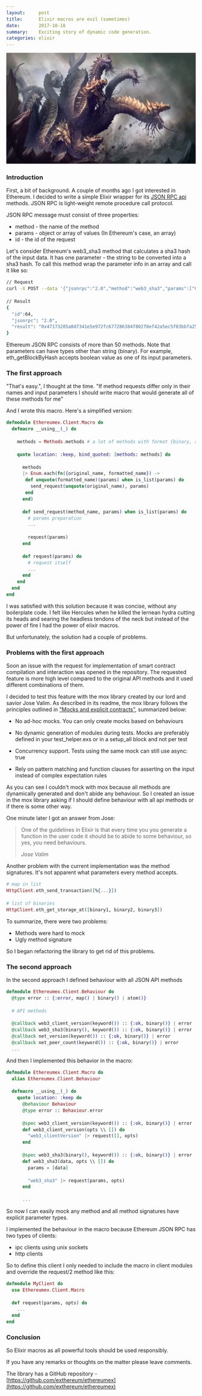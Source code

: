 ```yaml
---
layout:     post
title:      Elixir macros are evil (sometimes)
date:       2017-10-18
summary:    Exciting story of dynamic code generation.
categories: elixir
---
```


![hydra](/images/2017-10-18-hydra.jpg)

### Introduction

First, a bit of background. A couple of months ago I got interested in Ethereum. I decided to write a simple Elixir wrapper for its [JSON RPC api](https://github.com/ethereum/wiki/wiki/JSON-RPC) methods. JSON RPC is light-weight remote procedure call protocol.

JSON RPC message must consist of three properties:
- method - the name of the method
- params - object or array of values (In Ethereum's case, an array)
- id - the id of the request

Let's consider Ethereum's web3_sha3 method that calculates a sha3 hash of the input data. It has one parameter - the string to be converted into a sha3 hash. To call this method wrap the parameter info in an array and call it like so:

```bash
// Request
curl -X POST --data '{"jsonrpc":"2.0","method":"web3_sha3","params":["0x68656c6c6f20776f726c64"],"id":64}'

// Result
{
  "id":64,
  "jsonrpc": "2.0",
  "result": "0x47173285a8d7341e5e972fc677286384f802f8ef42a5ec5f03bbfa254cb01fad"
}

```
Ethereum JSON RPC consists of more than 50 methods. Note that parameters can have types other than string (binary). For example, eth_getBlockByHash accepts boolean value as one of its input parameters.

### The first approach

"That's easy.", I thought at the time. "If method requests differ only in their names and input parameters I should write macro that would generate all of these methods for me"

And I wrote this macro. Here's a simplified version:
```elixir
defmodule Ethereumex.Client.Macro do
  defmacro __using__(_) do

    methods = Methods.methods # a lot of methods with format {binary, atom}

    quote location: :keep, bind_quoted: [methods: methods] do

      methods
      |> Enum.each(fn({original_name, formatted_name}) ->
       def unquote(formatted_name)(params) when is_list(params) do
         send_request(unquote(original_name), params)
       end
      end)

      def send_request(method_name, params) when is_list(params) do
        # params preparation
        ...

        request(params)
      end

      def request(params) do
        # request itself
        ...
      end
    end
  end
end
```

I was satisfied with this solution because it was concise, without any boilerplate code. I felt like Hercules when he killed the lernean hydra cutting its heads and searing the headless tendons of the neck but instead of the power of fire I had the power of elixir macros.

But unfortunately, the solution had a couple of problems.

### Problems with the first approach

Soon an issue with the request for implementation of smart contract compilation and interaction was opened in the repository. The requested feature is more high level compared to the original API methods and it used different combinations of them.

I decided to test this feature with the mox library created by our lord and savior Jose Valim. As described in its readme, the mox library follows the principles outlined in ["Mocks and explicit contracts"](http://blog.plataformatec.com.br/2015/10/mocks-and-explicit-contracts/), summarized below:

- No ad-hoc mocks. You can only create mocks based on behaviours

- No dynamic generation of modules during tests. Mocks are preferably defined in your test_helper.exs or in a setup_all block and not per test

- Concurrency support. Tests using the same mock can still use async: true

- Rely on pattern matching and function clauses for asserting on the input instead of complex expectation rules

As you can see I couldn't mock with mox because all methods are dynamically generated and don't abide any behaviour. So I created an issue in the mox library asking if I should define behaviour with all api methods or if there is some other way.

One minute later I got an answer from Jose:

<blockquote>
  <p>
    One of the guidelines in Elixir is that every time you you generate a function in the user code it should be to abide to some behaviour, so yes, you need behaviours.
  </p>
  <footer><cite title="Jose Valim">Jose Valim</cite></footer>
</blockquote>

Another problem with the current implementation was the method signatures. It's not apparent what parameters every method accepts.

```elixir
# map in list
HttpClient.eth_send_transaction([%{...}])

# list of binaries
HttpClient.eth_get_storage_at([binary1, binary2, binary3])

```

To summarize, there were two problems:
- Methods were hard to mock
- Ugly method signature

So I began refactoring the library to get rid of this problems.

### The second approach

In the second approach I defined behaviour with all JSON API methods

```elixir
defmodule Ethereumex.Client.Behaviour do
  @type error :: {:error, map() | binary() | atom()}

  # API methods

  @callback web3_client_version(keyword()) :: {:ok, binary()} | error
  @callback web3_sha3(binary(), keyword()) :: {:ok, binary()} | error
  @callback net_version(keyword()) :: {:ok, binary()} | error
  @callback net_peer_count(keyword()) :: {:ok, binary()} | error
  ...
```

And then I implemented this behavior in the macro:
```elixir
defmodule Ethereumex.Client.Macro do
  alias Ethereumex.Client.Behaviour

  defmacro __using__(_) do
    quote location: :keep do
      @behaviour Behaviour
      @type error :: Behaviour.error

      @spec web3_client_version(keyword()) :: {:ok, binary()} | error
      def web3_client_version(opts \\ []) do
        "web3_clientVersion" |> request([], opts)
      end

      @spec web3_sha3(binary(), keyword()) :: {:ok, binary()} | error
      def web3_sha3(data, opts \\ []) do
        params = [data]

        "web3_sha3" |> request(params, opts)
      end

      ...
```

So now I can easily mock any method and all method signatures have explicit parameter types.

I implemented the behaviour in the macro because Ethereum JSON RPC has two types of clients:
- ipc clients using unix sockets
- http clients

So to define this client I only needed to include the macro in client modules and override the request/2 method like this:

```elixir
defmodule MyClient do
  use Ethereumex.Client.Macro

  def request(params, opts) do
    ...
  end
end
```

### Conclusion

So Elixir macros as all powerful tools should be used responsibly.

If you have any remarks or thoughts on the matter please leave comments.

The library has a GitHub repository - [https://github.com/exthereum/ethereumex](https://github.com/exthereum/ethereumex)

